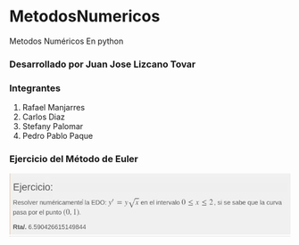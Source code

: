 # MetodosNumericos


Metodos Numéricos En python
### Desarrollado por Juan Jose Lizcano Tovar


### Integrantes

1. Rafael Manjarres
2. Carlos Diaz
3. Stefany Palomar
4. Pedro Pablo Paque

### Ejercicio del Método de Euler
![Euler](https://github.com/D-DanielS/MetodosNumericos/blob/master/ejercicio_euler.png "metodo de euler")
